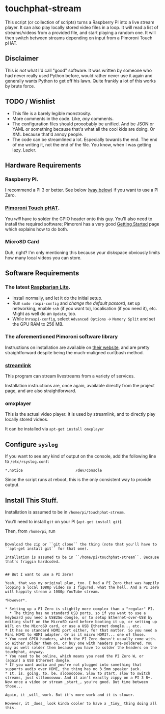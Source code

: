 # touchphat-stream

This script (or collection of scripts) turns a Raspberry PI into a live stream player. It can also play locally stored video files in a loop. It will read a list of streams/videos from a provided file, and start playing a random one. It will then switch between streams depending on input from a Pimoroni Touch pHAT. 

## Disclaimer

This is _not_ what I'd call "good" software. It was written by someone who had never really used Python before, would rather never use it again and generally wants Python to get off his lawn. Quite frankly a lot of this works by brute force. 

## TODO / Wishlist

* This file is a barely legible monstrosity. 
* More comments in the code. Like, _any_ comments. 
* The configuration files should prooobably be unified. And be JSON or YAML or something because that's what all the cool kids are doing. Or XML because that'd annoy people. 
* The code can be streamlined a lot. Especially towards the end. The end of me writing it, not the end of the file. You know, when I was getting lazy. Lazier. 

## Hardware Requirements

### Raspberry PI. 

I recommend a PI 3 or better. See below ([way below](#but-i-want-to-use-a-pi-zero)) if you want to use a PI Zero. 

### [Pimoroni Touch pHAT](https://shop.pimoroni.com/products/touch-phat). 

You _will_ have to solder the GPIO header onto this guy. You'll also need to install the required software; Pimoroni has a very good [Getting Started](https://learn.pimoroni.com/tutorial/sandyj/getting-started-with-touch-phat) page which explains how to do both. 

### MicroSD Card

Duh, right? I'm only mentioning this because your diskspace obviously limits how many local videos you can store. 

## Software Requirements

### The latest [Raspbarian Lite](https://www.raspberrypi.org/downloads/raspbian/).

* Install normally, and let it do the initial setup.
* Run ``sudo raspi-config`` and *change the default passord*, set up networking, enable ``ssh`` (if you want to), localisation (if you need it), etc. Might as well do an ``Update``, too. 
* While in``raspi-config``, select ``Advanced Options`` -> ``Memory Split`` and set the GPU RAM to 256 MB. 

### The aforementioned Pimoroni software library

Instructions on installation are available on [their website](https://learn.pimoroni.com/tutorial/sandyj/getting-started-with-touch-phat), and are pretty straightforward despite being the much-maligned curl|bash method.

### [streamlink](https://github.com/streamlink/streamlink)

This program can stream livestreams from a variety of services. 

Installation instructions are, once again, available directly from the project page, and are also straightforward. 

### omxplayer

This is the actual video player. It is used by streamlink, and to directly play locally stored videos.

It can be installed via ```apt-get install omxplayer```

## Configure ``syslog``

If you want to see any kind of output on the console, add the following line to ```/etc/rsyslog.conf```:

```*.notice                        /dev/console```

Since the script runs at reboot, this is the only consistent way to provide output. 

## Install This Stuff.

Installation is assumed to be in ``/home/pi/touchphat-stream``. 

You'll need to install ```git``` on your PI (```apt-get install git```). 

Then, from ``/home/pi``, run

```git clone 

Download the zip or ``git clone`` the thing (note that you'll have to ``apt-get install git`` for that one). 

Intallation is assumed to be in ``/home/pi/touchphat-stream``. Because that's friggin hardcoded. 


## But I want to use a PI Zero!

Yeah, that was my original plan, too. I had a PI Zero that was happily looping a local 1080p video so I figured, what the hell. And a PI Zero will happily stream a 1080p YouTube stream. 

*However*. 

* Setting up a PI Zero is slightly more complex than a "regular" PI. 
  * The thing has no standard USB ports, so if you want to use a keyboard you need a USB2Go dongle, or to setup Ethernet-over-USB by editing stuff on the MicroSD card before booting it up, or setting up WiFi on the MicroSD card, or use a USB Ethernet dongle... etc.
* It has no standard HDMI port either, for that matter. So you need a Mini HDMI to HDMI adapter. Or is it micro HDMI?... one of those. 
* You need GPIO headers, which the PI Zero doesn't usually come with. So either solder them on, or buy one with headers pre-soldered. You may as well solder them because you have to solder the headers on the touchphat, anyway. 
* You need to be online, which means you need the PI Zero W, or (again) a USB Ethernet dongle.  
* If you want audio and you're not plugged into something that supports audio over HDMI, the thing has no 3.5mm speaker jack. 
* It. is. going. to. be. slooooooow. Slow to start, slow to switch streams, just sllloooowww. And it ain't exactly zippy on a PI 3 B+. Now once a video or stream _start_, you're good. But time between those... 

Again, it _will_ work. But it's more work and it is slower. 

However, it _does_ look kinda cooler to have a _tiny_ thing doing all this. 
